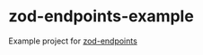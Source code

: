 # zod-endpoints-example

Example project for [zod-endpoints](https://github.com/flock-community/zod-endpoints)
